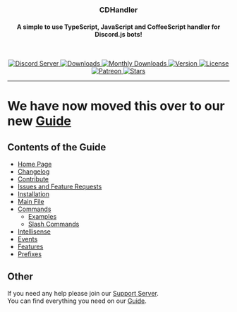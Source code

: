 <!-- Title -->
<div align="center">
  <h3>CDHandler</h3>
  <h4>A simple to use TypeScript, JavaScript and CoffeeScript handler for Discord.js bots!</h4>
</div>

<br>

<!-- Badges -->
<p align="center">
  <a href="https://discord.gg/jUNbV5u" target="_blank">
    <img src="https://img.shields.io/discord/769710808435261490.svg?logo=discord" alt="Discord Server">
  </a>
  <a href="https://www.npmjs.com/package/cdhandler" target="_blank">
    <img src="https://img.shields.io/npm/dt/cdhandler.svg?logo=npm" alt="Downloads">
  </a>
  <a href="https://www.npmjs.com/package/cdhandler" target="_blank">
    <img src="https://img.shields.io/npm/dm/cdhandler.svg?logo=npm" alt="Monthly Downloads">
  </a>
  <a href="https://www.npmjs.com/package/cdhandler" target="_blank">
    <img src="https://img.shields.io/npm/v/cdhandler.svg?style=color=blue&logo=npm" alt="Version">
  </a>
  <a href="https://github.com/CreativeDevelopments/CDHandler/blob/main/LICENSE" target="_blank">
    <img src="https://img.shields.io/badge/license-Apache%202-blue.svg?logo=apache" alt="License">
  </a>
  <a href="https://patreon.com/_CreativeDevelopments" target="_blank">
    <img src="https://img.shields.io/badge/Patreon-__CreativeDevelopments-blue.svg?logo=patreon" alt="Patreon">
  </a>
  <a href="https://github.com/CreativeDevelopments/CDHandler" target="_blank">
    <img src="https://img.shields.io/github/stars/CreativeDevelopments/CDHandler?style=social&logo=github" alt="Stars">
  </a>
</p>

---

# We have now moved this over to our new [Guide](https://docs.creativedevelopments.org/cdhandler)

## Contents of the Guide

- [Home Page](https://docs.creativedevelopments.org/cdhandler)
- [Changelog](https://docs.creativedevelopments.org/cdhandler/development/changelog)
- [Contribute](https://docs.creativedevelopments.org/cdhandler/development/contribute)
- [Issues and Feature Requests](https://docs.creativedevelopments.org/cdhandler/development/issues-and-feature-requests)
- [Installation](https://docs.creativedevelopments.org/cdhandler/using-cdhandler/installation)
- [Main File](https://docs.creativedevelopments.org/cdhandler/using-cdhandler/main-file)
- [Commands](https://docs.creativedevelopments.org/cdhandler/using-cdhandler/commands)
  - [Examples](https://docs.creativedevelopments.org/cdhandler/using-cdhandler/commands/examples)
  - [Slash Commands](https://docs.creativedevelopments.org/cdhandler/using-cdhandler/commands/slash-commands)
- [Intellisense](https://docs.creativedevelopments.org/cdhandler/using-cdhandler/intellisense)
- [Events](https://docs.creativedevelopments.org/cdhandler/using-cdhandler/events)
- [Features](https://docs.creativedevelopments.org/cdhandler/using-cdhandler/features)
- [Prefixes](https://docs.creativedevelopments.org/cdhandler/using-cdhandler/prefixes)

## Other

If you need any help please join our [Support Server](https://discord.com/invite/jUNbV5u).  
You can find everything you need on our [Guide](https://docs.creativedevelopments.org/cdhandler).
